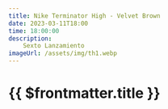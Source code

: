 ```yaml
---
title: Nike Terminator High - Velvet Brown
date: 2023-03-11T18:00
time: 18:00:00
description:
    Sexto Lanzamiento
imageUrl: /assets/img/th1.webp
---
```

 # {{ $frontmatter.title }}


<ListaLanzamientos />